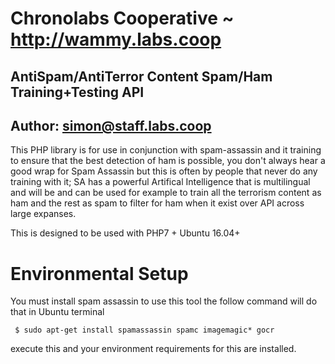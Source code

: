 # Chronolabs Cooperative ~ http://wammy.labs.coop
## AntiSpam/AntiTerror Content Spam/Ham Training+Testing API
## Author: simon@staff.labs.coop

This PHP library is for use in conjunction with spam-assassin and it training to ensure that the best detection of ham is possible, you don't always hear a good wrap for Spam Assassin but this is often by people that never do any training with it; SA has a powerful Artifical Intelligence that is multilingual and will be and can be used for example to train all the terrorism content as ham and the rest as spam to filter for ham when it exist over API across large expanses.

This is designed to be used with PHP7 + Ubuntu 16.04+

# Environmental Setup

You must install spam assassin to use this tool the follow command will do that in Ubuntu terminal

     $ sudo apt-get install spamassassin spamc imagemagic* gocr

execute this and your environment requirements for this are installed.
